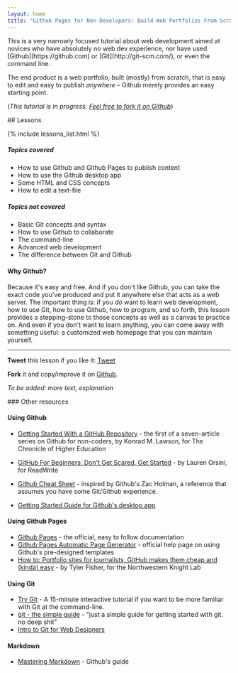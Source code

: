 ```yaml
---
layout: home
title: "Github Pages for Non-Developers: Build Web Portfolios From Scratch" 
---
```


<section class="sec">
This is a very narrowly focused tutorial about web development aimed at novices who have absolutely no web dev experience, nor have used [Github](https://github.com) or [Git](http://git-scm.com/), or even the command line. 

The end product is a web portfolio, built (mostly) from scratch, that is easy to edit and easy to publish _anywhere_ &ndash; Github merely provides an easy starting point.

(_This tutorial is in progress. [Feel free to fork it on Github](http://github.com/dannguyen/github-for-portfolios)_)
</section>



<section class="sec">
## Lessons

{% include lessons_list.html %}
</section>

<section class="sec">

##### Topics covered
- How to use Github and Github Pages to publish content
- How to use the Github desktop app
- Some HTML and CSS concepts
- How to edit a text-file

##### Topics not covered
- Basic Git concepts and syntax
- How to use Github to collaborate
- The command-line
- Advanced web development
- The difference between Git and Github

####  Why Github?

Because it's easy and free. And if you don't like Github, you can take the exact code you've produced and put it anywhere else that acts as a web server. The important thing is: if you _do_ want to learn web development, how to use Git, how to use Github, how to program, and so forth, this lesson provides a stepping-stone to those concepts as well as a canvas to practice on. And even if you don't want to learn anything, you can come away with something useful: a customized web homepage that you can maintain yourself.


</section>


-------------


__Tweet__ this lesson if you like it:
<a href="https://twitter.com/share" class="twitter-share-button" data-via="dancow" data-size="large">Tweet</a>
<script>!function(d,s,id){var js,fjs=d.getElementsByTagName(s)[0],p=/^http:/.test(d.location)?'http':'https';if(!d.getElementById(id)){js=d.createElement(s);js.id=id;js.src=p+'://platform.twitter.com/widgets.js';fjs.parentNode.insertBefore(js,fjs);}}(document, 'script', 'twitter-wjs');</script>


__Fork__ it and copy/improve it on [Github](http://github.com/dannguyen/github-for-portfolios).



_To be added: more text, explanation_

<!-- 
## Minimal Github

I think Github's a great service, something that has done an unimaginable amount in spreading information and good concepts.

But this is not a tutorial on how to use Github. If Github, or git, was relevant to your current life, you'd be using it by now, or at least have enough sense to read a proper tutorial.

This is a tutorial on basic Web concepts and creation. Github is merely the host, and we are the parasites. All this talk of pull requests, diffs, colalboration,etc. are nice, but again, if we needed that.

Github is used because of specific features that prevent us from having to do anything more technical than point-and-click. This is not my personal philosophy, of course, but I also think it's foolish to learn something you don't know that you need.
 -->


<!-- 



5. [Creating a Portfolio](TK)
  - How to edit HTML, JavaScript, and CSS files
  - How to tweak and test things you have no clue about

6. [Off-Github](TK)
  - Basic git concepts
  - How to collaborate with others
  - How to customize a web domain
  - How to move off of Github

7. [Templating](TK)
  - How to not repeat yourself
 -->

<!-- 
3. [Clone, Edit, Commit, and Push]({{ site.baseurl }}/lessons/clone-github-pages-repo)
4. [Remove, Rebuild, and Recommit]({{ site.baseurl }}/lessons/remove-rebuild-recommit)
 -->




<section class="sec">
### Other resources

#### Using Github 


- [Getting Started With a GitHub Repository](http://chronicle.com/blogs/profhacker/getting-started-with-a-github-repository/47393) - the first of a seven-article series on Github for non-coders, by Konrad M. Lawson, for The Chronicle of Higher Education

- [GitHub For Beginners: Don't Get Scared, Get Started](http://readwrite.com/2013/09/30/understanding-github-a-journey-for-beginners-part-1#awesm=~oAh764aNbWfqyH) - by Lauren Orsini, for ReadWrite

- [Github Cheat Sheet](https://github.com/tiimgreen/github-cheat-sheet) - inspired by Github's Zac Holman, a reference that assumes you have some Git/Github experience.

- [Getting Started Guide for Github's desktop app](https://mac.github.com/help.html)

#### Using Github Pages

- [Github Pages](http://pages.github.com/) - the official, easy to follow documentation
- [Github Pages Automatic Page Generator](https://help.github.com/articles/creating-pages-with-the-automatic-generator) - official help page on using Github's pre-designed templates
- [How to: Portfolio sites for journalists, GitHub makes them cheap and (kinda) easy](http://knightlab.northwestern.edu/2013/08/02/how-to-portfolio-sites-for-journalists-github-makes-em-cheap-and-kinda-easy/) - by Tyler Fisher, for the Northwestern Knight Lab


#### Using Git

- [Try Git](http://try.github.io/levels/1/challenges/1) - A 15-minute interactive tutorial if you want to be more familiar with Git at the command-line.
- [git - the simple guide](http://rogerdudler.github.io/git-guide/) - "just a simple guide for getting started with git. no deep shit"
- [Intro to Git for Web Designers](http://www.webdesignerdepot.com/2009/03/intro-to-git-for-web-designers/)


#### Markdown

- [Mastering Markdown](https://guides.github.com/overviews/mastering-markdown/) - Github's guide


</section>
